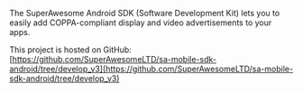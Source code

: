 The SuperAwesome Android SDK (Software Development Kit) lets you to easily add COPPA-compliant display and video advertisements to your apps.

This project is hosted on GitHub: [https://github.com/SuperAwesomeLTD/sa-mobile-sdk-android/tree/develop_v3](https://github.com/SuperAwesomeLTD/sa-mobile-sdk-android/tree/develop_v3)